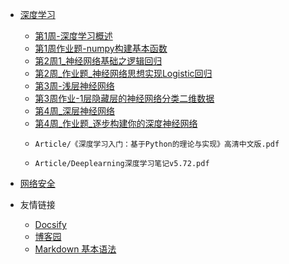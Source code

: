 * [深度学习](./Article/dl/README.md)
  - [第1周-深度学习概述](Article/dl/第1周-深度学习概述.md)
  - [第1周作业题-numpy构建基本函数](Article/dl/第1周作业题-numpy构建基本函数.md)
  - [第2周1_神经网络基础之逻辑回归](Article/dl/第2周1_神经网络基础之逻辑回归.md)
  - [第2周_作业题_神经网络思想实现Logistic回归](Article/dl/第2周_作业题_神经网络思想实现Logistic回归.md)
  - [第3周-浅层神经网络](Article/dl/第3周-浅层神经网络.md)
  - [第3周作业-1层隐藏层的神经网络分类二维数据](Article/dl/第3周作业-1层隐藏层的神经网络分类二维数据.md)
  - [第4周_深层神经网络](Article/dl/第4周_深层神经网络.md)
  - [第4周_作业题_逐步构建你的深度神经网络](Article/dl/第4周_作业题_逐步构建你的深度神经网络.md)
  - ```pdf
    Article/《深度学习入门：基于Python的理论与实现》高清中文版.pdf
    ```
  - ```pdf
    Article/Deeplearning深度学习笔记v5.72.pdf
    ```

* [网络安全](./Article/aq/readme.md)


* 友情链接
  * [Docsify](https://docsify.js.org/#/)
  * [博客园](https://www.cnblogs.com/)
  * [Markdown 基本语法](https://markdown.com.cn/basic-syntax/)
